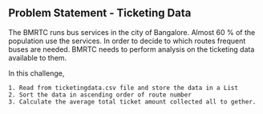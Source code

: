 ## Problem Statement - Ticketing Data

The BMRTC runs bus services in the city of Bangalore. Almost 60 % of the population use the services. In order to decide to which routes frequent buses are needed. BMRTC needs to perform analysis on the ticketing data available to them.

In this challenge,

    1. Read from ticketingdata.csv file and store the data in a List
    2. Sort the data in ascending order of route number
    3. Calculate the average total ticket amount collected all to gether.